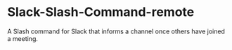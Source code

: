 # Slack-Slash-Command-remote
A Slash command for Slack that informs a channel once others have joined a meeting.
